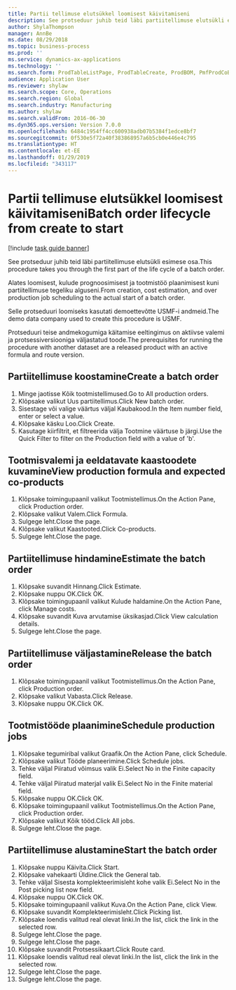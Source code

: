 ```yaml
---
title: Partii tellimuse elutsükkel loomisest käivitamiseni
description: See protseduur juhib teid läbi partiitellimuse elutsükli esimese osa.
author: ShylaThompson
manager: AnnBe
ms.date: 08/29/2018
ms.topic: business-process
ms.prod: ''
ms.service: dynamics-ax-applications
ms.technology: ''
ms.search.form: ProdTableListPage, ProdTableCreate, ProdBOM, PmfProdCoBy, ProdParmCostEstimation, ProdCalcTrans, ProdParmRelease, ProdSchedule, ProdRouteJob, ProdParmStartUp, ProdJournalTransBOM, ProdJournalTransRoute
audience: Application User
ms.reviewer: shylaw
ms.search.scope: Core, Operations
ms.search.region: Global
ms.search.industry: Manufacturing
ms.author: shylaw
ms.search.validFrom: 2016-06-30
ms.dyn365.ops.version: Version 7.0.0
ms.openlocfilehash: 6484c1954ff4cc600938adb07b5384f1edce8bf7
ms.sourcegitcommit: 0f530e5f72a40f383868957a6b5cb0e446e4c795
ms.translationtype: HT
ms.contentlocale: et-EE
ms.lasthandoff: 01/29/2019
ms.locfileid: "343117"
---
```

# <a name="batch-order-lifecycle-from-create-to-start"></a><span data-ttu-id="71040-103">Partii tellimuse elutsükkel loomisest käivitamiseni</span><span class="sxs-lookup"><span data-stu-id="71040-103">Batch order lifecycle from create to start</span></span>

[!include [task guide banner](../../includes/task-guide-banner.md)]

<span data-ttu-id="71040-104">See protseduur juhib teid läbi partiitellimuse elutsükli esimese osa.</span><span class="sxs-lookup"><span data-stu-id="71040-104">This procedure takes you through the first part of the life cycle of a batch order.</span></span>

<span data-ttu-id="71040-105">Alates loomisest, kulude prognoosimisest ja tootmistöö plaanimisest kuni partiitellimuse tegeliku alguseni.</span><span class="sxs-lookup"><span data-stu-id="71040-105">From creation, cost estimation, and over production job scheduling to the actual start of a batch order.</span></span>



<span data-ttu-id="71040-106">Selle protseduuri loomiseks kasutati demoettevõtte USMF-i andmeid.</span><span class="sxs-lookup"><span data-stu-id="71040-106">The demo data company used to create this procedure is USMF.</span></span> 



<span data-ttu-id="71040-107">Protseduuri teise andmekogumiga käitamise eeltingimus on aktiivse valemi ja protsessiversiooniga väljastatud toode.</span><span class="sxs-lookup"><span data-stu-id="71040-107">The prerequisites for running the procedure with another dataset are a released product with an active formula and route version.</span></span>


## <a name="create-a-batch-order"></a><span data-ttu-id="71040-108">Partiitellimuse koostamine</span><span class="sxs-lookup"><span data-stu-id="71040-108">Create a batch order</span></span>
1. <span data-ttu-id="71040-109">Minge jaotisse Kõik tootmistellimused.</span><span class="sxs-lookup"><span data-stu-id="71040-109">Go to All production orders.</span></span>
2. <span data-ttu-id="71040-110">Klõpsake valikut Uus partiitellimus.</span><span class="sxs-lookup"><span data-stu-id="71040-110">Click New batch order.</span></span>
3. <span data-ttu-id="71040-111">Sisestage või valige väärtus väljal Kaubakood.</span><span class="sxs-lookup"><span data-stu-id="71040-111">In the Item number field, enter or select a value.</span></span>
4. <span data-ttu-id="71040-112">Klõpsake käsku Loo.</span><span class="sxs-lookup"><span data-stu-id="71040-112">Click Create.</span></span>
5. <span data-ttu-id="71040-113">Kasutage kiirfiltrit, et filtreerida välja Tootmine väärtuse b järgi.</span><span class="sxs-lookup"><span data-stu-id="71040-113">Use the Quick Filter to filter on the Production field with a value of 'b'.</span></span>

## <a name="view-production-formula-and-expected-co-products"></a><span data-ttu-id="71040-114">Tootmisvalemi ja eeldatavate kaastoodete kuvamine</span><span class="sxs-lookup"><span data-stu-id="71040-114">View production formula and expected co-products</span></span>
1. <span data-ttu-id="71040-115">Klõpsake toimingupaanil valikut Tootmistellimus.</span><span class="sxs-lookup"><span data-stu-id="71040-115">On the Action Pane, click Production order.</span></span>
2. <span data-ttu-id="71040-116">Klõpsake valikut Valem.</span><span class="sxs-lookup"><span data-stu-id="71040-116">Click Formula.</span></span>
3. <span data-ttu-id="71040-117">Sulgege leht.</span><span class="sxs-lookup"><span data-stu-id="71040-117">Close the page.</span></span>
4. <span data-ttu-id="71040-118">Klõpsake valikut Kaastooted.</span><span class="sxs-lookup"><span data-stu-id="71040-118">Click Co-products.</span></span>
5. <span data-ttu-id="71040-119">Sulgege leht.</span><span class="sxs-lookup"><span data-stu-id="71040-119">Close the page.</span></span>

## <a name="estimate-the-batch-order"></a><span data-ttu-id="71040-120">Partiitellimuse hindamine</span><span class="sxs-lookup"><span data-stu-id="71040-120">Estimate the batch order</span></span>
1. <span data-ttu-id="71040-121">Klõpsake suvandit Hinnang.</span><span class="sxs-lookup"><span data-stu-id="71040-121">Click Estimate.</span></span>
2. <span data-ttu-id="71040-122">Klõpsake nuppu OK.</span><span class="sxs-lookup"><span data-stu-id="71040-122">Click OK.</span></span>
3. <span data-ttu-id="71040-123">Klõpsake toimingupaanil valikut Kulude haldamine.</span><span class="sxs-lookup"><span data-stu-id="71040-123">On the Action Pane, click Manage costs.</span></span>
4. <span data-ttu-id="71040-124">Klõpsake suvandit Kuva arvutamise üksikasjad.</span><span class="sxs-lookup"><span data-stu-id="71040-124">Click View calculation details.</span></span>
5. <span data-ttu-id="71040-125">Sulgege leht.</span><span class="sxs-lookup"><span data-stu-id="71040-125">Close the page.</span></span>

## <a name="release-the-batch-order"></a><span data-ttu-id="71040-126">Partiitellimuse väljastamine</span><span class="sxs-lookup"><span data-stu-id="71040-126">Release the batch order</span></span>
1. <span data-ttu-id="71040-127">Klõpsake toimingupaanil valikut Tootmistellimus.</span><span class="sxs-lookup"><span data-stu-id="71040-127">On the Action Pane, click Production order.</span></span>
2. <span data-ttu-id="71040-128">Klõpsake valikut Vabasta.</span><span class="sxs-lookup"><span data-stu-id="71040-128">Click Release.</span></span>
3. <span data-ttu-id="71040-129">Klõpsake nuppu OK.</span><span class="sxs-lookup"><span data-stu-id="71040-129">Click OK.</span></span>

## <a name="schedule-production-jobs"></a><span data-ttu-id="71040-130">Tootmistööde plaanimine</span><span class="sxs-lookup"><span data-stu-id="71040-130">Schedule production jobs</span></span>
1. <span data-ttu-id="71040-131">Klõpsake tegumiribal valikut Graafik.</span><span class="sxs-lookup"><span data-stu-id="71040-131">On the Action Pane, click Schedule.</span></span>
2. <span data-ttu-id="71040-132">Klõpsake valikut Tööde planeerimine.</span><span class="sxs-lookup"><span data-stu-id="71040-132">Click Schedule jobs.</span></span>
3. <span data-ttu-id="71040-133">Tehke väljal Piiratud võimsus valik Ei.</span><span class="sxs-lookup"><span data-stu-id="71040-133">Select No in the Finite capacity field.</span></span>
4. <span data-ttu-id="71040-134">Tehke väljal Piiratud materjal valik Ei.</span><span class="sxs-lookup"><span data-stu-id="71040-134">Select No in the Finite material field.</span></span>
5. <span data-ttu-id="71040-135">Klõpsake nuppu OK.</span><span class="sxs-lookup"><span data-stu-id="71040-135">Click OK.</span></span>
6. <span data-ttu-id="71040-136">Klõpsake toimingupaanil valikut Tootmistellimus.</span><span class="sxs-lookup"><span data-stu-id="71040-136">On the Action Pane, click Production order.</span></span>
7. <span data-ttu-id="71040-137">Klõpsake valikut Kõik tööd.</span><span class="sxs-lookup"><span data-stu-id="71040-137">Click All jobs.</span></span>
8. <span data-ttu-id="71040-138">Sulgege leht.</span><span class="sxs-lookup"><span data-stu-id="71040-138">Close the page.</span></span>

## <a name="start-the-batch-order"></a><span data-ttu-id="71040-139">Partiitellimuse alustamine</span><span class="sxs-lookup"><span data-stu-id="71040-139">Start the batch order</span></span>
1. <span data-ttu-id="71040-140">Klõpsake nuppu Käivita.</span><span class="sxs-lookup"><span data-stu-id="71040-140">Click Start.</span></span>
2. <span data-ttu-id="71040-141">Klõpsake vahekaarti Üldine.</span><span class="sxs-lookup"><span data-stu-id="71040-141">Click the General tab.</span></span>
3. <span data-ttu-id="71040-142">Tehke väljal Sisesta komplekteerimisleht kohe valik Ei.</span><span class="sxs-lookup"><span data-stu-id="71040-142">Select No in the Post picking list now field.</span></span>
4. <span data-ttu-id="71040-143">Klõpsake nuppu OK.</span><span class="sxs-lookup"><span data-stu-id="71040-143">Click OK.</span></span>
5. <span data-ttu-id="71040-144">Klõpsake toimingupaanil valikut Kuva.</span><span class="sxs-lookup"><span data-stu-id="71040-144">On the Action Pane, click View.</span></span>
6. <span data-ttu-id="71040-145">Klõpsake suvandit Komplekteerimisleht.</span><span class="sxs-lookup"><span data-stu-id="71040-145">Click Picking list.</span></span>
7. <span data-ttu-id="71040-146">Klõpsake loendis valitud real olevat linki.</span><span class="sxs-lookup"><span data-stu-id="71040-146">In the list, click the link in the selected row.</span></span>
8. <span data-ttu-id="71040-147">Sulgege leht.</span><span class="sxs-lookup"><span data-stu-id="71040-147">Close the page.</span></span>
9. <span data-ttu-id="71040-148">Sulgege leht.</span><span class="sxs-lookup"><span data-stu-id="71040-148">Close the page.</span></span>
10. <span data-ttu-id="71040-149">Klõpsake suvandit Protsessikaart.</span><span class="sxs-lookup"><span data-stu-id="71040-149">Click Route card.</span></span>
11. <span data-ttu-id="71040-150">Klõpsake loendis valitud real olevat linki.</span><span class="sxs-lookup"><span data-stu-id="71040-150">In the list, click the link in the selected row.</span></span>
12. <span data-ttu-id="71040-151">Sulgege leht.</span><span class="sxs-lookup"><span data-stu-id="71040-151">Close the page.</span></span>
13. <span data-ttu-id="71040-152">Sulgege leht.</span><span class="sxs-lookup"><span data-stu-id="71040-152">Close the page.</span></span>

